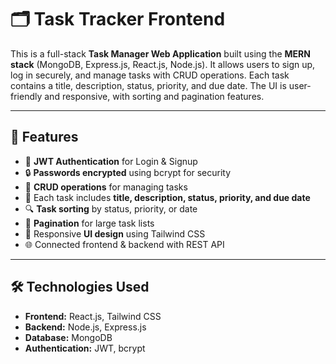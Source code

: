 # 🗂️ Task Tracker Frontend

This is a full-stack **Task Manager Web Application** built using the **MERN stack** (MongoDB, Express.js, React.js, Node.js). It allows users to sign up, log in securely, and manage tasks with CRUD operations. Each task contains a title, description, status, priority, and due date. The UI is user-friendly and responsive, with sorting and pagination features.

---

## 🚀 Features

- 🔐 **JWT Authentication** for Login & Signup
- 🔒 **Passwords encrypted** using bcrypt for security
- 📝 **CRUD operations** for managing tasks
- 📅 Each task includes **title, description, status, priority, and due date**
- 🔍 **Task sorting** by status, priority, or date
- 📄 **Pagination** for large task lists
- 🎨 Responsive **UI design** using Tailwind CSS
- 🌐 Connected frontend & backend with REST API

---

## 🛠️ Technologies Used

- **Frontend:** React.js, Tailwind CSS
- **Backend:** Node.js, Express.js
- **Database:** MongoDB
- **Authentication:** JWT, bcrypt
